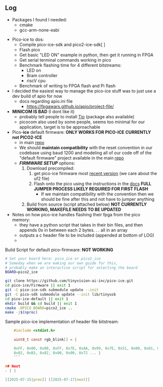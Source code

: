 ## Log
* Packages I found I needed:
	* cmake
	* gcc-arm-none-eabi
- Pico-ice to dos:
	- Compile pico-ice-sdk and pico2-ice-sdk[ ]
	- Flash pico
	- Get basic "LED ON" example in python, then get it running in FPGA
	- Get serial terminal commands working in pico
	- Benchmark flashing time for 4 different bitstreams: 
		- LED on
		- Bram controller
		- riscV cpu
	- Benchmark of writing to FPGA flash and Pi flash
- I decided the easiest way to manage the pico-ice stuff was to just use a dev build of apio for now
	- docs regarding apio.ini file
		- https://fpgawars.github.io/apio/project-file/
- **MINICOM IS BAD** (I dont like it)
	- probably tell people to install [Tio](https://github.com/tio/tio) (package also available)
	- picocom also used by some people, seems too minimal for our application, target is to be approachable
- Pico-**ice** default firmware: **ONLY WORKS FOR PICO-ICE CURRENTLY not PICO2-ICE**
	- in main [repo](https://github.com/tinyvision-ai-inc/pico-ice/tree/main/Firmware/pico-ice-default)
	- We should **maintain compatibility** with the reset convention in our codebase using baud 1200 and modeling all of our code off of the "default firmware" project available in the main [repo]()
	- ***FIRMWARE SETUP*** options:
		1. Download precompiled:
			1. get pico-ice firmware most [recent version](https://github.com/tinyvision-ai-inc/pico-ice/releases) (we care about the uf2 file)
			2. Flash onto the pico using the instructions in the [docs](https://pico-ice.tinyvision.ai/md_programming__the__mcu.html) **FULL JUMPER PROCESS LIKELY REQUIRED FOR FIRST FLASH**
				*  If we maintain compatibility with the convention then we should be fine after this and not have to jumper anything
		2. Build from source (script attached below) **NOT CURRENTLY WORKING, MAKEFILE NEEDS TO BE UPDATED**
- Notes on how pico-ice handles flashing their fpga from the pico memory:
	- they have a python script that takes in their bin files, and then appends 0x in between each 2 bytes. . . all in an array
	- outputs a c header file to be included (appended at bottom of LOG)
	- 

Build Script for default pico-firmware: **NOT WORKING**
``` bash
# Set your board here: pico_ice or pico2_ice
# Someday when we are making our own guide for this,
# probably make an interactive script for selecting the board
BOARD=pico2_ice

git clone https://github.com/tinyvision-ai-inc/pico-ice.git
cd pico-ice/Firmware || exit 1
git -C pico-ice-sdk submodule update --init
git -C pico-sdk submodule update --init lib/tinyusb
cd pico-ice-default || exit 1
mkdir build && cd build || exit 1
cmake -DPICO_BOARD=pico2_ice ..
make -j$(nproc)
```


Sample pico-ice implementation of header file bitstream:
``` c
	#include <stdint.h>
	
	uint8_t const rgb_blink[] = {

	0xFF, 0x00, 0x00, 0xFF, 0x7E, 0xAA, 0x99, 0x7E, 0x51, 0x00, 0x01, 0x05, 0x92, 0x00, 0x20, 0x62,
	0x02, 0xB3, 0x82, 0x00, 0x00, 0x72 ... }
	```
	
## Next
- [ ]

[[2025-07-15|prev]] [[2025-07-17|next]]
